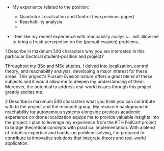 - My experience related to the position:
    - Quadrotor Localization and Control (two previous paper)
    - Reachability analysis
    - 


- I feel like my recent experience with reachability analysis... will allow me to bring a fresh persepctive on the (pursuit evasion) problems...




1 Describe in maximum 500 characters why you are interested in this particular Doctoral student-position and project?

Throughout my BSc and MSc studies, I delved into localization, control theory, and reachability analysis, developing a major interest for these areas. This project's Pursuit-Evasion nature offers a great blend of these subjects and it would allow me to deepen my understanding of them. Moreover, the potential to address real-world issues through this project greatly excites me.




2 Describe in maximum 500 characters what you think you can contribute with to the project and the research group.
My research background in reachability for autonomous systems alongside previous academic experience on drone localization equips me to provide valuable insights into the project. I plan to leverage my experience from the KTH FoilCart project to bridge theoretical concepts with practical implementation. With a blend of robotics expertise and hands-on problem-solving, I'm prepared to contribute to innovative solutions that integrate theory and real-world application.